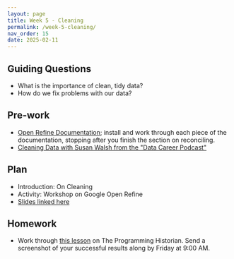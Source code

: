 ```yaml
---
layout: page
title: Week 5 - Cleaning
permalink: /week-5-cleaning/
nav_order: 15
date: 2025-02-11
---
```


## Guiding Questions

* What is the importance of clean, tidy data?
* How do we fix problems with our data?

## Pre-work

* [Open Refine Documentation](https://openrefine.org/docs); install and work through each piece of the documentation, stopping after you finish the section on reconciling. 
* [Cleaning Data with Susan Walsh from the "Data Career Podcast"](https://podcasts.apple.com/us/podcast/33-cleaning-data-with-susan-walsh-the-classification-guru/id1547386535?i=1000543873861)

## Plan

* Introduction: On Cleaning
* Activity: Workshop on Google Open Refine
* [Slides linked here](/resources/week-5/cleaning.pptx)

## Homework

* Work through [this lesson](https://programminghistorian.org/en/lessons/cleaning-data-with-openrefine) on The Programming Historian. Send a screenshot of your successful results along by Friday at 9:00 AM.